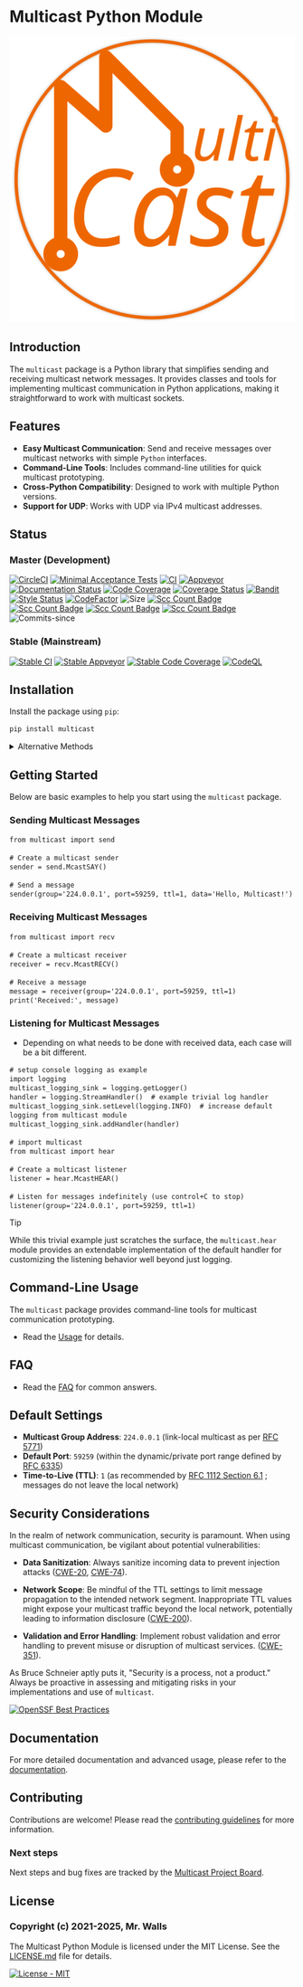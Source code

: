 # Multicast Python Module

![Mcast Logo](https://github.com/reactive-firewall-org/multicast/blob/stable/Logo.svg)

## Introduction

The `multicast` package is a Python library that simplifies sending and receiving multicast network
messages. It provides classes and tools for implementing multicast communication in Python
applications, making it straightforward to work with multicast sockets.

## Features

* **Easy Multicast Communication**: Send and receive messages over multicast networks with
  simple `Python` interfaces.
* **Command-Line Tools**: Includes command-line utilities for quick multicast prototyping.
* **Cross-Python Compatibility**: Designed to work with multiple Python versions.
* **Support for UDP**: Works with UDP via IPv4 multicast addresses.

## Status

### Master (Development)

[![CircleCI](https://circleci.com/gh/reactive-firewall-org/multicast/tree/master.svg?style=svg)](https://circleci.com/gh/reactive-firewall-org/multicast/tree/master)
[![Minimal Acceptance Tests](https://github.com/reactive-firewall-org/multicast/actions/workflows/CI-MATs.yml/badge.svg?branch=master)](https://github.com/reactive-firewall-org/multicast/actions/workflows/CI-MATs.yml)
[![CI](https://github.com/reactive-firewall-org/multicast/actions/workflows/Tests.yml/badge.svg?branch=master)](https://github.com/reactive-firewall-org/multicast/actions/workflows/Tests.yml)
[![Appveyor](https://ci.appveyor.com/api/projects/status/0h5vuexyty9lbl81/branch/master?svg=true)](https://ci.appveyor.com/project/reactive-firewall-org/multicast/branch/master)
[![Documentation Status](https://readthedocs.org/projects/reactive-firewallmulticast/badge/?version=master)](https://reactive-firewallmulticast.readthedocs.io/en/latest/?badge=master)
[![Code Coverage](https://codecov.io/gh/reactive-firewall-org/multicast/branch/master/graph/badge.svg)](https://codecov.io/gh/reactive-firewall-org/multicast/branch/master/)
[![Coverage Status](https://coveralls.io/repos/github/reactive-firewall-org/multicast/badge.svg)](https://coveralls.io/github/reactive-firewall-org/multicast)
[![Bandit](https://github.com/reactive-firewall-org/multicast/actions/workflows/bandit.yml/badge.svg?branch=master)](https://github.com/reactive-firewall-org/multicast/actions/workflows/bandit.yml)
[![Style Status](https://github.com/reactive-firewall-org/multicast/actions/workflows/flake8.yml/badge.svg?branch=master&event=push)](https://github.com/reactive-firewall-org/multicast/actions/workflows/flake8.yml)
[![CodeFactor](https://www.codefactor.io/repository/github/reactive-firewall-org/multicast/badge)](https://www.codefactor.io/repository/github/reactive-firewall-org/multicast)
![Size](https://img.shields.io/github/languages/code-size/reactive-firewall-org/multicast.svg)
[![Scc Count Badge](https://sloc.xyz/github/reactive-firewall-org/multicast/?category=code)](https://github.com/reactive-firewall-org/multicast/)
[![Scc Count Badge](https://sloc.xyz/github/reactive-firewall-org/multicast/?category=blanks)](https://github.com/reactive-firewall-org/multicast/)
[![Scc Count Badge](https://sloc.xyz/github/reactive-firewall-org/multicast/?category=lines)](https://github.com/reactive-firewall-org/multicast/)
[![Scc Count Badge](https://sloc.xyz/github/reactive-firewall-org/multicast/?category=comments)](https://github.com/reactive-firewall-org/multicast/)
![Commits-since](https://img.shields.io/github/commits-since/reactive-firewall-org/multicast/stable.svg?maxAge=9000)

### Stable (Mainstream)

[![Stable CI](https://github.com/reactive-firewall-org/multicast/actions/workflows/Tests.yml/badge.svg?branch=stable)](https://github.com/reactive-firewall-org/multicast/actions/workflows/Tests.yml)
[![Stable Appveyor](https://ci.appveyor.com/api/projects/status/0h5vuexyty9lbl81/branch/stable?svg=true)](https://ci.appveyor.com/project/reactive-firewall-org/multicast/branch/stable)
[![Stable Code Coverage](https://codecov.io/gh/reactive-firewall-org/multicast/branch/stable/graph/badge.svg)](https://codecov.io/gh/reactive-firewall-org/multicast/branch/stable/)
[![CodeQL](https://github.com/reactive-firewall-org/multicast/actions/workflows/codeql-analysis.yml/badge.svg?branch=stable)](https://github.com/reactive-firewall-org/multicast/actions/workflows/codeql-analysis.yml)

## Installation

Install the package using `pip`:

```bash
pip install multicast
```

<details><summary>Alternative Methods</summary>

There are many ways to install the module besides using `pip`, but unless you have a specific need,
using `pip` is recommended for most users.

### PEP-668 and externally-managed-environment installs

Users using Homebrew may require additional flags to use `pip`:

```bash
python3 -m pip install --use-pep517 --break-system-packages --user 'multicast>=2.0.8'
```

### Install from Source

*Source builds require development tools including (but not limited to): `git`, and `make`*

#### Stable builds (Release Candidates)

```bash
# clone the multicast source repository
git clone "https://github.com/reactive-firewall-org/multicast.git" multicast
cd multicast
# switch to the stable branch
git checkout stable
# build the multicast module
make -f Makefile build
# install the build
make user-install
# Optionally check the install
python3 -m multicast --version
```

#### Developer builds

> [!WARNING]
> **Development Builds** *(e.g., Cutting-Edge)* are not intended as full-fledged releases, however
> updates to the Development Builds are more frequent than releases.

```bash
# clone the multicast source repository
git clone "https://github.com/reactive-firewall-org/multicast.git" multicast
cd multicast
# switch to the default "master" branch
git checkout master
# build the multicast module
make -f Makefile build
# install the build
make user-install
# Optionally check the install
python3 -m multicast --version
```

### Legacy egg style install

> [!WARNING]
> **Egg Style Builds** *(Deprecated)* are not supported since version `2.1` :shrug:

```bash
pip install -e "git+https://github.com/reactive-firewall-org/multicast.git#egg=multicast"
```

</details>

## Getting Started

Below are basic examples to help you start using the `multicast` package.

### Sending Multicast Messages

```python3
from multicast import send

# Create a multicast sender
sender = send.McastSAY()

# Send a message
sender(group='224.0.0.1', port=59259, ttl=1, data='Hello, Multicast!')
```

### Receiving Multicast Messages

```python3
from multicast import recv

# Create a multicast receiver
receiver = recv.McastRECV()

# Receive a message
message = receiver(group='224.0.0.1', port=59259, ttl=1)
print('Received:', message)
```

### Listening for Multicast Messages

* Depending on what needs to be done with received data, each case will be a bit different.

```python3
# setup console logging as example
import logging
multicast_logging_sink = logging.getLogger()
handler = logging.StreamHandler()  # example trivial log handler
multicast_logging_sink.setLevel(logging.INFO)  # increase default logging from multicast module
multicast_logging_sink.addHandler(handler)

# import multicast
from multicast import hear

# Create a multicast listener
listener = hear.McastHEAR()

# Listen for messages indefinitely (use control+C to stop)
listener(group='224.0.0.1', port=59259, ttl=1)
```

> [!TIP]
> While this trivial example just scratches the surface, the `multicast.hear` module provides an
> extendable implementation of the default handler for customizing the listening behavior well
> beyond just logging.

## Command-Line Usage

The `multicast` package provides command-line tools for multicast communication prototyping.

* Read the [Usage](docs/USAGE.md) for details.

## FAQ

* Read the [FAQ](docs/FAQ.md) for common answers.

## Default Settings

* **Multicast Group Address**: `224.0.0.1` (link-local multicast as per
  [RFC 5771](https://tools.ietf.org/html/rfc5771))
* **Default Port**: `59259` (within the dynamic/private port range defined by
  [RFC 6335](https://tools.ietf.org/html/rfc6335))
* **Time-to-Live (TTL)**: `1` (as recommended by
  [RFC 1112 Section 6.1](https://tools.ietf.org/html/rfc1112#section-6.1)
  ; messages do not leave the local network)

## Security Considerations

In the realm of network communication, security is paramount. When using multicast communication,
be vigilant about potential vulnerabilities:

* **Data Sanitization**: Always sanitize incoming data to prevent injection attacks
  ([CWE-20](https://cwe.mitre.org/data/definitions/20.html),
  [CWE-74](https://cwe.mitre.org/data/definitions/74.html)).

* **Network Scope**: Be mindful of the TTL settings to limit message propagation to the intended
  network segment. Inappropriate TTL values might expose your multicast traffic beyond the local
  network, potentially leading to information disclosure
  ([CWE-200](https://cwe.mitre.org/data/definitions/200.html)).

* **Validation and Error Handling**: Implement robust validation and error handling to prevent
  misuse or disruption of multicast services.
  ([CWE-351](https://cwe.mitre.org/data/definitions/351.html)).

As Bruce Schneier aptly puts it, "Security is a process, not a product." Always be proactive in
assessing and mitigating risks in your implementations and use of `multicast`.

[![OpenSSF Best Practices](https://www.bestpractices.dev/projects/9458/badge)](https://www.bestpractices.dev/projects/9458)

## Documentation

For more detailed documentation and advanced usage, please refer to the
[documentation](https://reactive-firewallmulticast.readthedocs.io/en/master/).

## Contributing

Contributions are welcome! Please read the
[contributing guidelines](https://github.com/reactive-firewall-org/multicast/tree/stable/.github/CONTRIBUTING)
for more information.

### Next steps

Next steps and bug fixes are tracked by the
[Multicast Project Board](https://github.com/users/reactive-firewall/projects/1).

## License

### Copyright (c) 2021-2025, Mr. Walls

The Multicast Python Module is licensed under the MIT License. See the
[LICENSE.md](https://github.com/reactive-firewall-org/multicast/tree/HEAD/LICENSE.md) file for
details.

[![License - MIT](https://img.shields.io/pypi/l/multicast?cacheSeconds=3600)](https://github.com/reactive-firewall-org/multicast/tree/HEAD/LICENSE.md)
